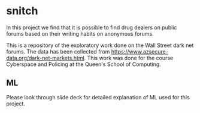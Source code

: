 # snitch
In this project we find that it is possible to find drug dealers on public forums based on their writing habits on anonymous forums.

This is a repository of the exploratory work done on the Wall Street dark net forums. The data has been collected from https://www.azsecure-data.org/dark-net-markets.html. This work was done for the course Cyberspace and Policing at the Queen's School of Computing.

## ML
Please look through slide deck for detailed explanation of ML used for this project.
